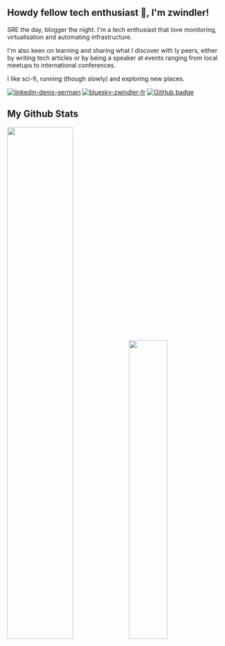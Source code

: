 ## Howdy fellow tech enthusiast 👋, I'm zwindler!

SRE the day, blogger the night. I'm a tech enthusiast that love monitoring, virtualisation and automating infrastructure.

I'm also keen on learning and sharing what I discover with ly peers, either by writing tech articles or by being a speaker at events ranging from local meetups to international conferences.

I like sci-fi, running (though slowly) and exploring new places.

<a href="https://www.linkedin.com/in/denis-germain/"><img src="https://img.shields.io/badge/denis--germain-4.3K-blue?style=for-the-badge&logo=linkedin" alt="linkedin-denis-germain" /></a> <a href="https://bsky.app/profile/zwindler.fr"><img src="https://img.shields.io/badge/zwindler--fr-1.2K-blue?style=for-the-badge&logo=bluesky" alt="bluesky-zwindler-fr" /></a>  <a href="https://github.com/zwindler?tab=followers"><img src="https://img.shields.io/github/followers/zwindler?tab=followers?label=blue&logo=github&style=for-the-badge" alt="GitHub badge" /></a> 

## My Github Stats
<img src="https://github-readme-stats.vercel.app/api?username=zwindler&show_icons=true&theme=radical&count_private=true&hide_border=true" style="width:55%" /> <img src="https://github-readme-stats.vercel.app/api/top-langs/?username=zwindler&theme=radical&count_private=true&hide_border=true&layout=compact&hide=html&langs_count=6" style="width:42%" />

<!--

**zwindler/zwindler** is a ✨ _special_ ✨ repository because its `README.md` (this file) appears on your GitHub profile.

Here are some ideas to get you started:

- 🔭 I’m currently working on ...
- 🌱 I’m currently learning ...
- 👯 I’m looking to collaborate on ...
- 🤔 I’m looking for help with ...
- 💬 Ask me about ...
- 📫 How to reach me: ...
- 😄 Pronouns: ...
- ⚡ Fun fact: ...
-->
